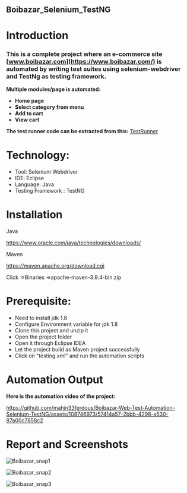 ## Boibazar_Selenium_TestNG

# Introduction

### This is a complete project where an e-commerce site [www.boibazar.com](https://www.boibazar.com/) is automated by writing test suites using selenium-webdriver and TestNg as testing framework.

**Multiple modules/page is automated:**

- **Home page** </br>
- **Select category from menu** </br>
- **Add to cart** </br>
- **View cart** </br>




**The test runner code can be extracted from this:**
[TestRunner](https://github.com/mahin33ferdous/Boibazar-Web-Test-Automation-Selenium-TestNG/blob/main/testing.xml)</br>

# Technology: </br>
- Tool: Selenium Webdriver
- IDE: Eclipse
- Language: Java
- Testing Framework : TestNG

# Installation
Java

https://www.oracle.com/java/technologies/downloads/

Maven

https://maven.apache.org/download.cgi

Click =>Binaries
=>apache-maven-3.9.4-bin.zip  

# Prerequisite: 

- Need to install jdk 1.8
- Configure Environment variable for jdk 1.8
- Clone this project and unzip it
- Open the project folder
- Open it through Eclipse IDEA
- Let the project build as Maven project successfully
- Click on "testing.xml" and run the automation scripts

# Automation Output

**Here is the automation video of the project:** 

https://github.com/mahin33ferdous/Boibazar-Web-Test-Automation-Selenium-TestNG/assets/108746973/57414a57-2bbb-4298-a530-87a00c7858c2


# Report and Screenshots

![Boibazar_snap1](https://github.com/mahin33ferdous/Boibazar-Web-Test-Automation-Selenium-TestNG/assets/108746973/2f469411-150e-4108-af7d-e34b37c337f7)



![Boibazar_snap2](https://github.com/mahin33ferdous/Boibazar-Web-Test-Automation-Selenium-TestNG/assets/108746973/febe1476-32ac-4e21-b330-db8ad4570e9f)



![Boibazar_snap3](https://github.com/mahin33ferdous/Boibazar-Web-Test-Automation-Selenium-TestNG/assets/108746973/319c7425-a025-4283-99ee-55262978b44c)

